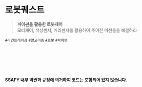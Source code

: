 # 로봇퀘스트
> **파이썬을 활용한 로봇제어**   
모터제어, 색상센서, 거리센서를 활용하여 주어진 미션들을 해결하라   

`#라인트레이싱` `#알고리즘` `#로봇` `#파이썬`


<br /><br /><br /><br /><br />

**SSAFY 내부 약관과 규정에 의거하여 코드는 포함되어 있지 않습니다.**